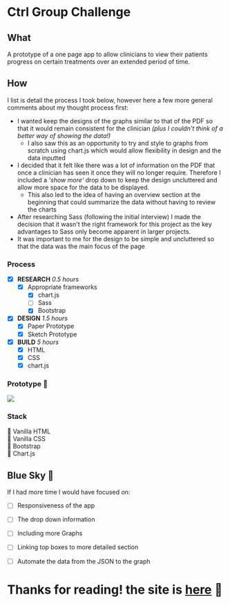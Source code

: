 # Ctrl Group Challenge 

## What
A prototype of a one page app to allow clinicians to view their patients progress on certain treatments over an extended period of time. 

## How 
I list is detail the process I took below, however here a few more general comments about my thought process first: 
* I wanted keep the designs of the graphs similar to that of the PDF so that it would remain consistent  for the clinician _*(plus I couldn't think of a better way of showing the data!)*_
    * I also saw this as an opportunity to try and style to graphs from scratch using chart.js which would allow flexibility in design and the data inputted 
* I decided that it felt like there was a lot of information on the PDF that once a clinician has seen it once they will no longer require. Therefore I included a _*'show more'*_ drop down to keep the design uncluttered and allow more space for the data to be displayed. 
    * This also led to the idea of having an overview section at the beginning that could summarize the data without having to review the charts
* After researching Sass (following the initial interview) I made the decision that it wasn't the right framework for this project as the key advantages to Sass only become apparent in larger projects.
* It was important to me for the design to be simple and uncluttered so that the data was the main focus of the page

### Process
- [x] __RESEARCH__ _*0.5 hours*_ 
    - [x] Appropriate frameworks
        - [x] chart.js
        - [ ] Sass
        - [x] Bootstrap
- [x] __DESIGN__ _*1.5 hours*_ 
    - [x] Paper Prototype
    - [x] Sketch Prototype
- [x] __BUILD__ _*5 hours*_
    - [x] HTML
    - [x] CSS
    - [x] chart.js

### Prototype :art: 
![](https://files.gitter.im/Jen-Harris/cGGX/image.png)
### Stack 
:small_blue_diamond: Vanilla HTML   
:small_blue_diamond: Vanilla CSS  
:small_blue_diamond: Bootstrap  
:small_blue_diamond: Chart.js  


## Blue Sky :rainbow:
If I had more time I would have focused on:
- [ ] Responsiveness of the app 
- [ ] The drop down information 
- [ ] Including more Graphs 
- [ ] Linking top boxes to more detailed section
- [ ] Automate the data from the JSON to the graph 


# Thanks for reading! the site is [here](https://jen-harris.github.io/ctrl-group-test/) :eyes:


